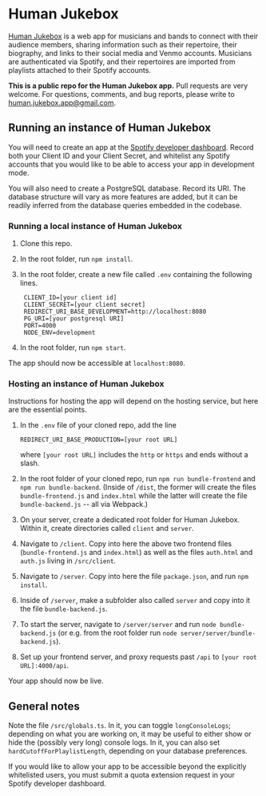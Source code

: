 # Human Jukebox

[Human Jukebox](https://human-jukebox.etale.site/) is a web app for musicians and bands to connect with their audience members, sharing information such as their repertoire, their biography, and links to their social media and Venmo accounts. Musicians are authenticated via Spotify, and their repertoires are imported from playlists attached to their Spotify accounts.

**This is a public repo for the Human Jukebox app.** Pull requests are very welcome. For questions, comments, and bug reports, please write to [human.jukebox.app@gmail.com](mailto:human.jukebox.app@gmail.com).

## Running an instance of Human Jukebox

You will need to create an app at the [Spotify developer dashboard](https://developer.spotify.com/dashboard/). Record both your Client ID and your Client Secret, and whitelist any Spotify accounts that you would like to be able to access your app in development mode.

You will also need to create a PostgreSQL database. Record its URI. The database structure will vary as more features are added, but it can be readily inferred from the database queries embedded in the codebase.

### Running a local instance of Human Jukebox

1. Clone this repo.

1. In the root folder, run `npm install`.

1. In the root folder, create a new file called `.env` containing the following lines.

        CLIENT_ID=[your client id]
        CLIENT_SECRET=[your client secret]
        REDIRECT_URI_BASE_DEVELOPMENT=http://localhost:8080
        PG_URI=[your postgresql URI]
        PORT=4000
        NODE_ENV=development

1. In the root folder, run `npm start`.

The app should now be accessible at `localhost:8080`.

### Hosting an instance of Human Jukebox

Instructions for hosting the app will depend on the hosting service, but here are the essential points.

1. In the `.env` file of your cloned repo, add the line
    ```
    REDIRECT_URI_BASE_PRODUCTION=[your root URL]
    ```
    where `[your root URL]` includes the `http` or `https` and ends without a slash.

1. In the root folder of your cloned repo, run `npm run bundle-frontend` and `npm run bundle-backend`. (Inside of `/dist`, the former will create the files `bundle-frontend.js` and `index.html` while the latter will create the file `bundle-backend.js` -- all via Webpack.)

1. On your server, create a dedicated root folder for Human Jukebox. Within it, create directories called `client` and `server`.

1. Navigate to `/client`. Copy into here the above two frontend files (`bundle-frontend.js` and `index.html`) as well as the files `auth.html` and `auth.js` living in `/src/client`. 

1. Navigate to `/server`. Copy into here the file `package.json`, and run `npm install`.

1. Inside of `/server`, make a subfolder also called `server` and copy into it the file `bundle-backend.js`.

1. To start the server, navigate to `/server/server` and run `node bundle-backend.js` (or e.g. from the root folder run `node server/server/bundle-backend.js`).

1. Set up your frontend server, and proxy requests past `/api` to `[your root URL]:4000/api`.

Your app should now be live.

## General notes

Note the file `/src/globals.ts`. In it, you can toggle `longConsoleLogs`; depending on what you are working on, it may be useful to either show or hide the (possibly very long) console logs. In it, you can also set `hardCutoffForPlaylistLength`, depending on your database preferences.

If you would like to allow your app to be accessible beyond the explicitly whitelisted users, you must submit a quota extension request in your Spotify developer dashboard.